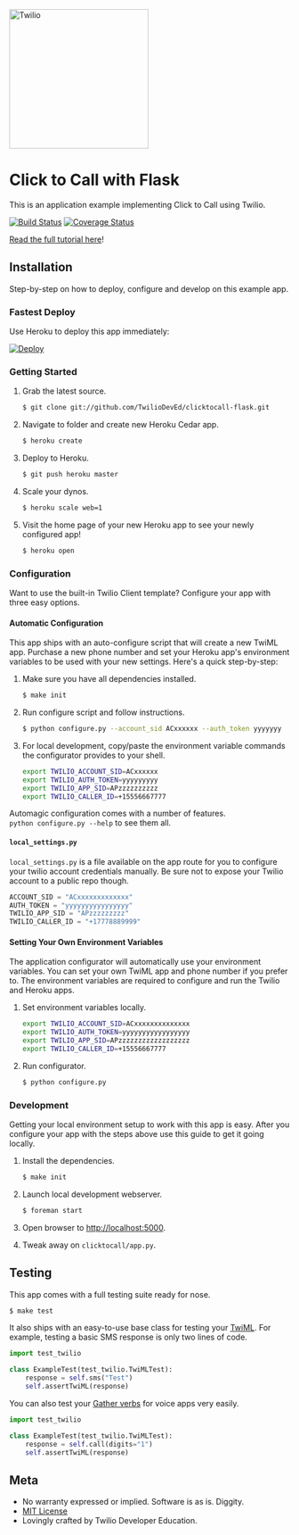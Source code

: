<a href="https://www.twilio.com">
  <img src="https://static0.twilio.com/marketing/bundles/marketing/img/logos/wordmark-red.svg" alt="Twilio" width="250" />
</a>

# Click to Call with Flask

This is an application example implementing Click to Call using Twilio.

[![Build Status](https://travis-ci.org/TwilioDevEd/clicktocall-flask.svg?branch=master)](https://travis-ci.org/TwilioDevEd/clicktocall-flask)
[![Coverage Status](https://coveralls.io/repos/TwilioDevEd/clicktocall-flask/badge.svg)](https://coveralls.io/r/TwilioDevEd/clicktocall-flask)

[Read the full tutorial here](https://www.twilio.com/docs/tutorials/walkthrough/click-to-call/python/flask)!

## Installation

Step-by-step on how to deploy, configure and develop on this example app.

### Fastest Deploy

Use Heroku to deploy this app immediately:

[![Deploy](https://www.herokucdn.com/deploy/button.svg)](https://heroku.com/deploy?template=https://github.com/TwilioDevEd/clicktocall-flask)

### Getting Started

1. Grab the latest source.

   ```bash
   $ git clone git://github.com/TwilioDevEd/clicktocall-flask.git
   ```

1. Navigate to folder and create new Heroku Cedar app.

   ```bash
   $ heroku create
   ```

1. Deploy to Heroku.

   ```bash
   $ git push heroku master
   ```

1. Scale your dynos.

   ```bash
   $ heroku scale web=1
   ```

1. Visit the home page of your new Heroku app to see your newly configured app!

   ```bash
   $ heroku open
   ```

### Configuration

Want to use the built-in Twilio Client template?  Configure your app with
three easy options.

#### Automatic Configuration

This app ships with an auto-configure script that will create a new TwiML
app. Purchase a new phone number and set your Heroku app's environment
variables to be used with your new settings.  Here's a quick step-by-step:

1. Make sure you have all dependencies installed.

   ```bash
   $ make init
   ```

1. Run configure script and follow instructions.

   ```bash
   $ python configure.py --account_sid ACxxxxxx --auth_token yyyyyyy
   ```

1. For local development, copy/paste the environment variable commands the configurator provides to your shell.

   ```bash
   export TWILIO_ACCOUNT_SID=ACxxxxxx
   export TWILIO_AUTH_TOKEN=yyyyyyyyy
   export TWILIO_APP_SID=APzzzzzzzzzz
   export TWILIO_CALLER_ID=+15556667777
   ```

Automagic configuration comes with a number of features.  
`python configure.py --help` to see them all.

#### `local_settings.py`

`local_settings.py` is a file available on the app route for you to configure
your twilio account credentials manually.  Be sure not to expose your Twilio
account to a public repo though.

```python
ACCOUNT_SID = "ACxxxxxxxxxxxxx"
AUTH_TOKEN = "yyyyyyyyyyyyyyyy"
TWILIO_APP_SID = "APzzzzzzzzz"
TWILIO_CALLER_ID = "+17778889999"
```

#### Setting Your Own Environment Variables

The application configurator will automatically use your environment variables. You
can set your own TwiML app and phone number if you prefer to.  The environment
variables are required to configure and run the Twilio and Heroku apps.

1. Set environment variables locally.

   ```bash
   export TWILIO_ACCOUNT_SID=ACxxxxxxxxxxxxxx
   export TWILIO_AUTH_TOKEN=yyyyyyyyyyyyyyyyy
   export TWILIO_APP_SID=APzzzzzzzzzzzzzzzzzz
   export TWILIO_CALLER_ID=+15556667777
   ```

1. Run configurator.

   ```bash
   $ python configure.py
   ```

### Development

Getting your local environment setup to work with this app is easy.
After you configure your app with the steps above use this guide to
get it going locally.

1. Install the dependencies.

   ```bash
   $ make init
   ```

1. Launch local development webserver.

   ```bash
   $ foreman start
   ```

1. Open browser to [http://localhost:5000](http://localhost:5000).

1. Tweak away on `clicktocall/app.py`.

## Testing

This app comes with a full testing suite ready for nose.

```bash
$ make test
```

It also ships with an easy-to-use base class for testing your
[TwiML](http://www.twilio.com/docs/api/twiml).  For example, testing a basic SMS
response is only two lines of code.

```python
import test_twilio

class ExampleTest(test_twilio.TwiMLTest):
    response = self.sms("Test")
    self.assertTwiML(response)
```

You can also test your [Gather
verbs](http://www.twilio.com/docs/api/twiml/gather) for voice apps very easily.

```python
import test_twilio

class ExampleTest(test_twilio.TwiMLTest):
    response = self.call(digits="1")
    self.assertTwiML(response)
```

## Meta

* No warranty expressed or implied.  Software is as is. Diggity.
* [MIT License](http://www.opensource.org/licenses/mit-license.html)
* Lovingly crafted by Twilio Developer Education.
